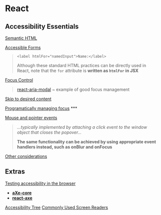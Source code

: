 # React
## Accessibility Essentials
[Semantic HTML](https://reactjs.org/docs/accessibility.html#semantic-html)

[Accessible Forms](https://reactjs.org/docs/accessibility.html#accessible-forms)
> ```<label htmlFor="namedInput">Name:</label>```
>
> Although these standard HTML practices can be directly used in React, note that the `for` attribute is **written as `htmlFor` in JSX**

[Focus Control](https://reactjs.org/docs/accessibility.html#focus-control)
> [react-aria-modal](http://davidtheclark.github.io/react-aria-modal/demo/) ~ example of good focus management

[Skip to desired content](https://reactjs.org/docs/accessibility.html#mechanisms-to-skip-to-desired-content)

[Programatically managing focus](https://reactjs.org/docs/accessibility.html#programmatically-managing-focus) ***

[Mouse and pointer events](https://reactjs.org/docs/accessibility.html#mouse-and-pointer-events)
> *...typically implemented by attaching a click event to the window object that closes the popover...*
>
> **The same functionality can be achieved by using appropriate event handlers instead, such as onBlur and onFocus**

[Other considerations](https://reactjs.org/docs/accessibility.html#other-points-for-consideration)
## Extras
[Testing accessibility in the browser](https://reactjs.org/docs/accessibility.html#testing-accessibility-in-the-browser)
* [**aXe-core**](https://github.com/dequelabs/axe-core)
* [**react-axe**](https://github.com/dequelabs/react-axe)

[Accessibility Tree](https://developer.paciellogroup.com/blog/2015/01/the-browser-accessibility-tree/)
[Commonly Used Screen Readers](https://reactjs.org/docs/accessibility.html#commonly-used-screen-readers)